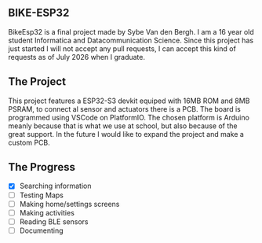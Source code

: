 ## BIKE-ESP32
BikeEsp32 is a final project made by Sybe Van den Bergh.
I am a 16 year old student Informatica and Datacommunication Science.
Since this project has just started I will not accept any pull requests, I can accept this kind of requests as of July 2026 when I graduate.




## The Project
This project features a ESP32-S3 devkit equiped with 16MB ROM and 8MB PSRAM, to connect al sensor and actuators there is a PCB. The board is programmed using VSCode on PlatformIO. The chosen platform is Arduino meanly because that is what we use at school, but also because of the great support.
In the future I would like to expand the project and make a custom PCB.

## The Progress
- [X] Searching information
- [ ] Testing Maps
- [ ] Making home/settings screens
- [ ] Making activities
- [ ] Reading BLE sensors
- [ ] Documenting
